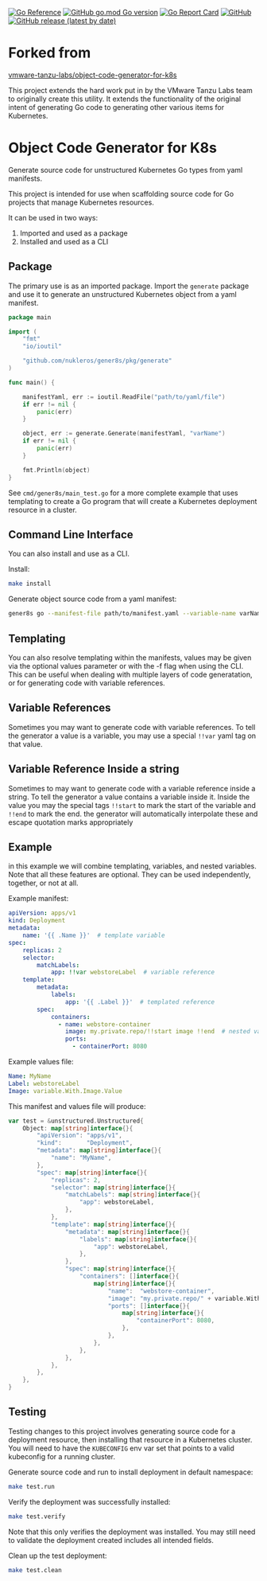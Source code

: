 [![Go Reference](https://pkg.go.dev/badge/github.com/nukleros/gener8s.svg)](https://pkg.go.dev/github.com/nukleros/gener8s)
[![GitHub go.mod Go version](https://img.shields.io/github/go-mod/go-version/nukleros/gener8s)](https://golang.org/)
[![Go Report Card](https://goreportcard.com/badge/github.com/nukleros/gener8s)](https://goreportcard.com/report/github.com/nukleros/gener8s)
[![GitHub](https://img.shields.io/github/license/nukleros/gener8s)](https://github.com/nukleros/gener8s/blob/main/LICENSE)
[![GitHub release (latest by date)](https://img.shields.io/github/v/release/nukleros/gener8s)](https://github.com/nukleros/gener8s/releases)

# Forked from
[vmware-tanzu-labs/object-code-generator-for-k8s](https://github.com/vmware-tanzu-labs/object-code-generator-for-k8s)

This project extends the hard work put in by the VMware Tanzu Labs team to originally create this utility.  It
extends the functionality of the original intent of generating Go code to generating other various items
for Kubernetes.

# Object Code Generator for K8s

Generate source code for unstructured Kubernetes Go types from yaml manifests.

This project is intended for use when scaffolding source code for Go projects
that manage Kubernetes resources.

It can be used in two ways:

1. Imported and used as a package
2. Installed and used as a CLI

## Package

The primary use is as an imported package.  Import the `generate` package and
use it to generate an unstructured Kubernetes object from a yaml manifest.

```go
package main

import (
    "fmt"
    "io/ioutil"

    "github.com/nukleros/gener8s/pkg/generate"
)

func main() {

    manifestYaml, err := ioutil.ReadFile("path/to/yaml/file")
    if err != nil {
        panic(err)
    }

    object, err := generate.Generate(manifestYaml, "varName")
    if err != nil {
        panic(err)
    }

    fmt.Println(object)
}
```

See `cmd/gener8s/main_test.go` for a more complete example that uses templating to create a Go
program that will create a Kubernetes deployment resource in a cluster.

## Command Line Interface

You can also install and use as a CLI.

Install:

```bash
make install
```

Generate object source code from a yaml manifest:

```bash
gener8s go --manifest-file path/to/manifest.yaml --variable-name varName
```


## Templating

You can also resolve templating within the manifests, values may be given via
the optional values parameter or with the -f flag when using the CLI. This can
be useful when dealing with multiple layers of code generatation, or for
generating code with variable references.

## Variable References

Sometimes you may want to generate code with variable references. To tell the
generator a value is a variable, you may use a special `!!var` yaml tag on that value.


## Variable Reference Inside a string
Sometimes to may want to generate code with a variable reference inside a string. To tell the
generator a value contains a variable inside it. Inside the value you may the special tags `!!start` to mark the start of the variable and `!!end` to mark the end. the generator will automatically interpolate these and escape quotation marks appropriately
## Example

in this example we will combine templating, variables, and nested variables.  Note that all
these features are optional.  They can be used independently,
together, or not at all.

Example manifest:

```yaml
apiVersion: apps/v1
kind: Deployment
metadata:
    name: '{{ .Name }}'  # template variable
spec:
    replicas: 2
    selector:
        matchLabels:
            app: !!var webstoreLabel  # variable reference
    template:
        metadata:
            labels:
                app: '{{ .Label }}'  # templated reference
        spec:
            containers:
              - name: webstore-container
                image: my.private.repo/!!start image !!end  # nested variable reference
                ports:
                  - containerPort: 8080
```

Example values file:

```yaml
Name: MyName
Label: webstoreLabel
Image: variable.With.Image.Value
```

This manifest and values file will produce:

```go
var test = &unstructured.Unstructured{
	Object: map[string]interface{}{
		"apiVersion": "apps/v1",
		"kind":       "Deployment",
		"metadata": map[string]interface{}{
			"name": "MyName",
		},
		"spec": map[string]interface{}{
			"replicas": 2,
			"selector": map[string]interface{}{
				"matchLabels": map[string]interface{}{
					"app": webstoreLabel,
				},
			},
			"template": map[string]interface{}{
				"metadata": map[string]interface{}{
					"labels": map[string]interface{}{
						"app": webstoreLabel,
					},
				},
				"spec": map[string]interface{}{
					"containers": []interface{}{
						map[string]interface{}{
							"name":  "webstore-container",
							"image": "my.private.repo/" + variable.With.Image.Value + "",
							"ports": []interface{}{
								map[string]interface{}{
									"containerPort": 8080,
								},
							},
						},
					},
				},
			},
		},
	},
}
```

## Testing

Testing changes to this project involves generating source code for a deployment
resource, then installing that resource in a Kubernetes cluster.  You will need
to have the `KUBECONFIG` env var set that points to a valid kubeconfig for a
running cluster.

Generate source code and run to install deployment in default namespace:

```bash
make test.run
```

Verify the deployment was successfully installed:

```bash
make test.verify
```

Note that this only verifies the deployment was installed.  You may still need
to validate the deployment created includes all intended fields.

Clean up the test deployment:

```bash
make test.clean
```

